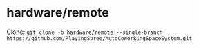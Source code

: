 # hardware/remote
Clone:
`git clone -b hardware/remote --single-branch https://github.com/PlayingSpree/AutoCoWorkingSpaceSystem.git`

